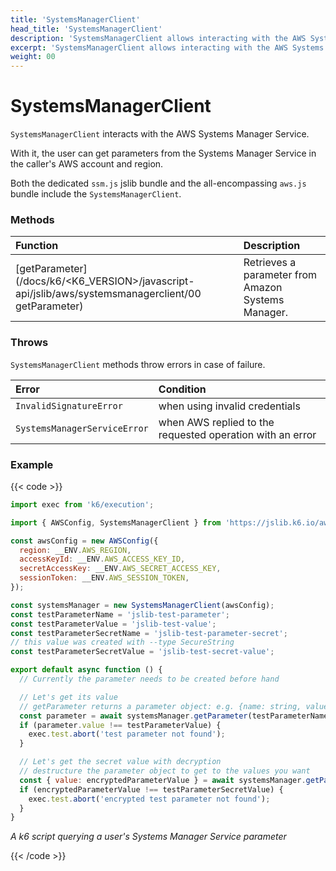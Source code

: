 ```yaml
---
title: 'SystemsManagerClient'
head_title: 'SystemsManagerClient'
description: 'SystemsManagerClient allows interacting with the AWS Systems Manager Service'
excerpt: 'SystemsManagerClient allows interacting with the AWS Systems Manager Service'
weight: 00
---
```


# SystemsManagerClient

`SystemsManagerClient` interacts with the AWS Systems Manager Service.

With it, the user can get parameters from the Systems Manager Service in the caller's AWS account and region.

Both the dedicated `ssm.js` jslib bundle and the all-encompassing `aws.js` bundle include the `SystemsManagerClient`.

### Methods

| Function                                                                                                                  | Description                                        |
| :------------------------------------------------------------------------------------------------------------------------ | :------------------------------------------------- |
| [getParameter](/docs/k6/<K6_VERSION>/javascript-api/jslib/aws/systemsmanagerclient/00 getParameter) | Retrieves a parameter from Amazon Systems Manager. |

### Throws

`SystemsManagerClient` methods throw errors in case of failure.

| Error                        | Condition                                                 |
| :--------------------------- | :-------------------------------------------------------- |
| `InvalidSignatureError`      | when using invalid credentials                            |
| `SystemsManagerServiceError` | when AWS replied to the requested operation with an error |

### Example

{{< code >}}

```javascript
import exec from 'k6/execution';

import { AWSConfig, SystemsManagerClient } from 'https://jslib.k6.io/aws/0.11.0/ssm.js';

const awsConfig = new AWSConfig({
  region: __ENV.AWS_REGION,
  accessKeyId: __ENV.AWS_ACCESS_KEY_ID,
  secretAccessKey: __ENV.AWS_SECRET_ACCESS_KEY,
  sessionToken: __ENV.AWS_SESSION_TOKEN,
});

const systemsManager = new SystemsManagerClient(awsConfig);
const testParameterName = 'jslib-test-parameter';
const testParameterValue = 'jslib-test-value';
const testParameterSecretName = 'jslib-test-parameter-secret';
// this value was created with --type SecureString
const testParameterSecretValue = 'jslib-test-secret-value';

export default async function () {
  // Currently the parameter needs to be created before hand

  // Let's get its value
  // getParameter returns a parameter object: e.g. {name: string, value: string...}
  const parameter = await systemsManager.getParameter(testParameterName);
  if (parameter.value !== testParameterValue) {
    exec.test.abort('test parameter not found');
  }

  // Let's get the secret value with decryption
  // destructure the parameter object to get to the values you want
  const { value: encryptedParameterValue } = await systemsManager.getParameter(testParameterSecretName, true);
  if (encryptedParameterValue !== testParameterSecretValue) {
    exec.test.abort('encrypted test parameter not found');
  }
}
```

_A k6 script querying a user's Systems Manager Service parameter_

{{< /code >}}
